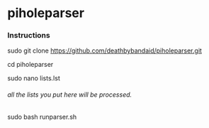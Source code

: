 # piholeparser

### Instructions

sudo git clone https://github.com/deathbybandaid/piholeparser.git

cd piholeparser

sudo nano lists.lst 
###### all the lists you put here will be processed.

sudo bash runparser.sh
